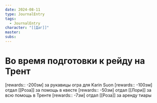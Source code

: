```yaml
---
date: 2024-08-11
type: JournalEntry
tags:
  - JournalEntry
character: "[[Даг]]"
master: 
subs:
---
```

# Во время подготовки к рейду на Трент
[rewards:: -200зм] за рукавицы огра для  Karin Suon
[rewards:: -100зм] отдал [[Роза]] за помощь в квесте
[rewards:: -50зм] отдал [[Лори]] за всю помощь в Тренте
[rewards:: -7зм] отдал [[Роза]] за аренду тиары
